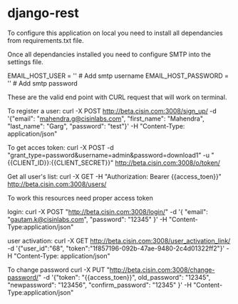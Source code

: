 # django-rest

To configure this application on local you need to install all dependancies from requirements.txt file.

Once all dependancies installed you need to configure SMTP into the settings file.

EMAIL_HOST_USER = ''  # Add smtp username
EMAIL_HOST_PASSWORD = ''  # Add smtp password

These are the valid end point with CURL request that will work on terminal.


To register a user:
	curl -X POST http://beta.cisin.com:3008/sign_up/ -d '{"email": "mahendra.g@cisinlabs.com", "first_name": "Mahendra", "last_name": "Garg", "password": "test"}' -H "Content-Type: application/json"

To get acces token:
	curl -X POST -d "grant_type=password&username=admin&password=download1" -u "{{CLIENT_ID}}:{{CLIENT_SECRET}}" http://beta.cisin.com:3008/o/token/


Get all user's list:
	curl -X GET -H "Authorization: Bearer {{access_toen}}" http://beta.cisin.com:3008/users/


To work this resources need proper access token

login:
	curl -X POST "http://beta.cisin.com:3008/login/" -d '{ "email": "gautam.k@cisinlabs.com", "password": "12345" }' -H "Content-Type:application/json"


user activation:
	curl -X GET http://beta.cisin.com:3008/user_activation_link/ -d '{"user_id":"68", "token":"1f857196-092b-47ae-9480-2c4d01322ff2"}' -H "Content-Type: application/json"



To change password
curl -X PUT "http://beta.cisin.com:3008/change-password/" -d '{"token": "{{access_toen}}", old_password": "12345", "newpassword": "123456", "confirm_password": "12345" }' -H "Content-Type:application/json"



